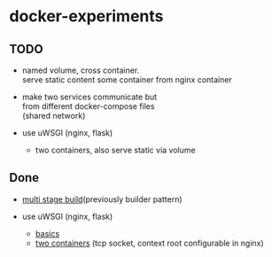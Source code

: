 # docker-experiments

## TODO

* named volume, cross container.  
  serve static content some container from nginx container

* make two services communicate but  
  from different docker-compose files  
  (shared network)

* use uWSGI (nginx, flask)
    * two containers, also serve static via volume

## Done

* [multi stage build](./multi-stage-build/)(previously builder pattern)

* use uWSGI (nginx, flask)
    * [basics](./wsgi-0)
    * [two containers](./wsgi) (tcp socket, context root configurable in nginx)
